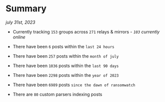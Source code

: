 
# Summary
_july 31st, 2023_

- Currently tracking `153` groups across `271` relays & mirrors - _`103` currently online_

- There have been `6` posts within the `last 24 hours`

- There have been `257` posts within the `month of july`

- There have been `1036` posts within the `last 90 days`

- There have been `2298` posts within the `year of 2023`

- There have been `6989` posts `since the dawn of ransomwatch`

- There are `80` custom parsers indexing posts

